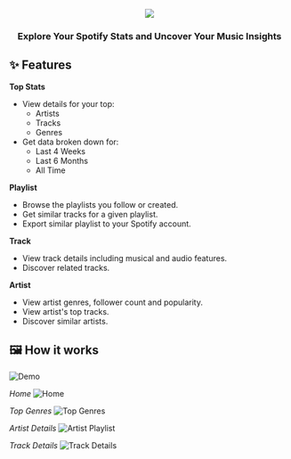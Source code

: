 <p align="center"><img src="https://raw.githubusercontent.com/lrmn7/mewstify/main/images/preview.png" ></p>
<h3 align="center">Explore Your Spotify Stats and Uncover Your Music Insights</h3>

## ✨ Features

**Top Stats**

- View details for your top:
  - Artists
  - Tracks
  - Genres
- Get data broken down for:
  - Last 4 Weeks
  - Last 6 Months
  - All Time

**Playlist**

- Browse the playlists you follow or created.
- Get similar tracks for a given playlist.
- Export similar playlist to your Spotify account.

**Track**

- View track details including musical and audio features.
- Discover related tracks.

**Artist**

- View artist genres, follower count and popularity.
- View artist's top tracks.
- Discover similar artists.

## :framed_picture: How it works

![Demo](https://raw.githubusercontent.com/lrmn7/mewstify/main/images/preview.gif)

*Home*
![Home](https://raw.githubusercontent.com/lrmn7/mewstify/main/images/home.png)

*Top Genres*
![Top Genres](https://raw.githubusercontent.com/lrmn7/mewstify/main/images/preview.gif)

*Artist Details*
![Artist Playlist](https://raw.githubusercontent.com/lrmn7/mewstify/main/images/artist_details.png)

*Track Details*
![Track Details](https://raw.githubusercontent.com/lrmn7/mewstify/main/images/track_details)